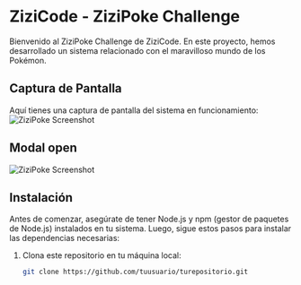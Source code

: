 # ZiziCode - ZiziPoke Challenge

Bienvenido al ZiziPoke Challenge de ZiziCode. En este proyecto, hemos desarrollado un sistema relacionado con el maravilloso mundo de los Pokémon.
## Captura de Pantalla

Aquí tienes una captura de pantalla del sistema en funcionamiento:
![ZiziPoke Screenshot](https://github.com/doblezz/zizipoke-challenge/assets/100297463/6931a824-4ed4-47ba-8711-d2c54b23cebd)

## Modal open

![ZiziPoke Screenshot](https://github.com/doblezz/zizipoke-challenge/assets/100297463/876ec300-0961-4ac1-aa49-312e72830d28)


## Instalación

Antes de comenzar, asegúrate de tener Node.js y npm (gestor de paquetes de Node.js) instalados en tu sistema. Luego, sigue estos pasos para instalar las dependencias necesarias:

1. Clona este repositorio en tu máquina local:

   ```bash
   git clone https://github.com/tuusuario/turepositorio.git
